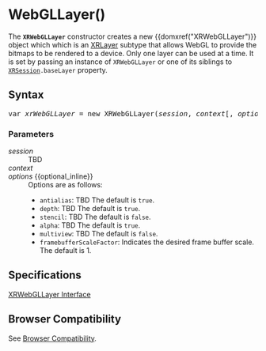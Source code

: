 # WebGLLayer()

The <strong><code>XRWebGLLayer</code></strong> constructor creates a new {{domxref("XRWebGLLayer")}} object which which is an <a href="xrlayer">XRLayer</a> subtype that allows WebGL to provide the bitmaps to be rendered to a device. Only one layer can be used at a time. It is set by passing an instance of `XRWebGLLayer` or one of its siblings to <code><a href="xrsession">XRSession</a>.baseLayer</code> property.

## Syntax

<pre class="syntaxbox">var <var>xrWebGLLayer</var> = new XRWebGLLayer(<var>session</var>, <var>context</var>[, <var>options</var>])</pre>

### Parameters

<dl>
  <dt><em>session</em></dt>
  <dd>TBD</dd>
 <dt><em>context</em></dt>
 <dd></dd>
 <dt><em>options</em> {{optional_inline}}</dt>
 <dd> Options are as follows:
 <ul>
  <li><code>antialias</code>: TBD The default is <code>true</code>.</li>
  <li><code>depth</code>: TBD The default is <code>true</code>.</li>
  <li><code>stencil</code>: TBD The default is <code>false</code>.</li>
  <li><code>alpha</code>: TBD The default is <code>true</code>.</li>
  <li><code>multiview</code>: TBD The default is <code>false</code>.</li>
  <li><code>framebufferScaleFactor</code>: Indicates the desired frame buffer scale. The default is 1.</li>
 </ul>
 </dd>
</dl>

## Specifications

[XRWebGLLayer Interface](https://immersive-web.github.io/webxr/spec/latest/#dom-xrwebgllayer-xrwebgllayer)

## Browser Compatibility

See [Browser Compatibility](compatibility).
